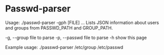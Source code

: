 # Passwd-parser

Usage: ./passwd-parser -gph [FILE] ...
Lists JSON information about users and groups from PASSWD_PATH and GROUP_PATH.

  -g, --group file to parse
  -p, --passwd file to parse
  -h show this page

Example usage:
./passwd-parser /etc/group /etc/passwd
